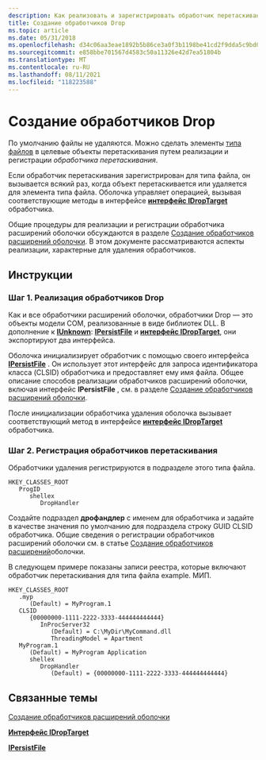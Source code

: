 ```yaml
---
description: Как реализовать и зарегистрировать обработчик перетаскивания.
title: Создание обработчиков Drop
ms.topic: article
ms.date: 05/31/2018
ms.openlocfilehash: d34c06aa3eae1892b5b86ce3a0f3b1198be41cd2f9dda5c9bd0956b40a53146e
ms.sourcegitcommit: e858bbe701567d4583c50a11326e42d7ea51804b
ms.translationtype: MT
ms.contentlocale: ru-RU
ms.lasthandoff: 08/11/2021
ms.locfileid: "118223588"
---
```

# <a name="how-to-create-drop-handlers"></a>Создание обработчиков Drop

По умолчанию файлы не удаляются. Можно сделать элементы [типа файлов](fa-file-types.md) в целевые объекты перетаскивания путем реализации и регистрации *обработчика перетаскивания*.

Если обработчик перетаскивания зарегистрирован для типа файла, он вызывается всякий раз, когда объект перетаскивается или удаляется для элемента типа файла. Оболочка управляет операцией, вызывая соответствующие методы в интерфейсе [**интерфейс IDropTarget**](/windows/win32/api/oleidl/nn-oleidl-idroptarget) обработчика.

Общие процедуры для реализации и регистрации обработчика расширений оболочки обсуждаются в разделе [Создание обработчиков расширений оболочки](handlers.md). В этом документе рассматриваются аспекты реализации, характерные для удаления обработчиков.

## <a name="instructions"></a>Инструкции

### <a name="step-1-implementing-drop-handlers"></a>Шаг 1. Реализация обработчиков Drop

Как и все обработчики расширений оболочки, обработчики Drop — это объекты модели COM, реализованные в виде библиотек DLL. В дополнение к [**IUnknown**](/windows/win32/api/unknwn/nn-unknwn-iunknown): [**IPersistFile**](/windows/win32/api/objidl/nn-objidl-ipersistfile) и [**интерфейс IDropTarget**](/windows/win32/api/oleidl/nn-oleidl-idroptarget), они экспортируют два интерфейса.

Оболочка инициализирует обработчик с помощью своего интерфейса [**IPersistFile**](/windows/win32/api/objidl/nn-objidl-ipersistfile) . Он использует этот интерфейс для запроса идентификатора класса (CLSID) обработчика и предоставляет ему имя файла. Общее описание способов реализации обработчиков расширений оболочки, включая интерфейс **IPersistFile** , см. в разделе [Создание обработчиков расширений оболочки](handlers.md).

После инициализации обработчика удаления оболочка вызывает соответствующий метод в интерфейсе [**интерфейс IDropTarget**](/windows/win32/api/oleidl/nn-oleidl-idroptarget) обработчика.

### <a name="step-2-registering-drop-handlers"></a>Шаг 2. Регистрация обработчиков перетаскивания

Обработчики удаления регистрируются в подразделе этого типа файла.

```
HKEY_CLASSES_ROOT
   ProgID
      shellex
         DropHandler
```

Создайте подраздел **дрофандлер** с именем для обработчика и задайте в качестве значения по умолчанию для подраздела строку GUID CLSID обработчика. Общие сведения о регистрации обработчиков расширений оболочки см. в статье [Создание обработчиков расширений](handlers.md)оболочки.

В следующем примере показаны записи реестра, которые включают обработчик перетаскивания для типа файла example. МИП.

```
HKEY_CLASSES_ROOT
   .myp
      (Default) = MyProgram.1
   CLSID
      {00000000-1111-2222-3333-444444444444}
         InProcServer32
            (Default) = C:\MyDir\MyCommand.dll
            ThreadingModel = Apartment
   MyProgram.1
      (Default) = MyProgram Application
      shellex
         DropHandler
            (Default) = {00000000-1111-2222-3333-444444444444}
```

## <a name="related-topics"></a>Связанные темы

<dl> <dt>

[Создание обработчиков расширений оболочки](handlers.md)
</dt> <dt>

[**Интерфейс IDropTarget**](/windows/win32/api/oleidl/nn-oleidl-idroptarget)
</dt> <dt>

[**IPersistFile**](/windows/win32/api/objidl/nn-objidl-ipersistfile)
</dt> </dl>

 

 

